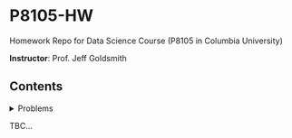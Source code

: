 # P8105-HW
Homework Repo for Data Science Course (P8105 in Columbia University)

**Instructor**: Prof. Jeff Goldsmith
## Contents
<details>
  <summary>Problems</summary>
  1. Git and GitHub Repo
  
  2. Code Styling
  
  3. Dateset description, basic plot
  
  4. Data type and coercive convertion
  
</details>

TBC...